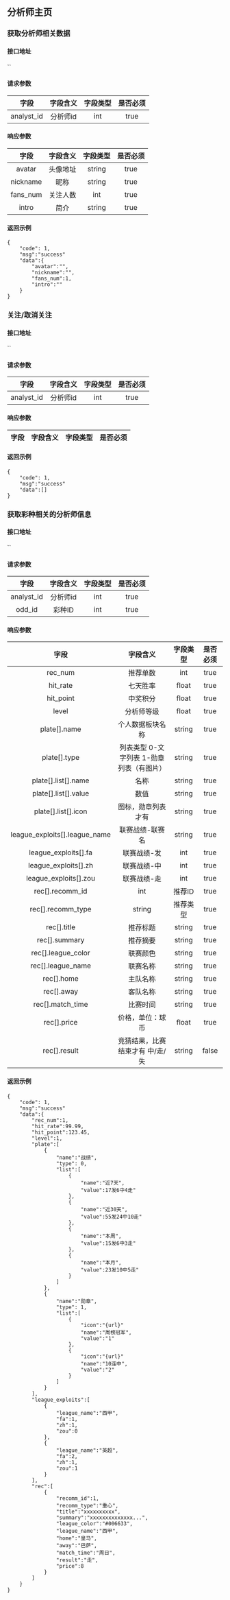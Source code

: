 ## 分析师主页

### 获取分析师相关数据

#### 接口地址

``

#### 请求参数

| 字段 | 字段含义 | 字段类型 | 是否必须 |
|:----:|:----:|:----:|:----:|
| analyst_id | 分析师id | int | true |

#### 响应参数

| 字段 | 字段含义 | 字段类型 | 是否必须 |
|:----:|:----:|:----:|:----:|
| avatar | 头像地址 | string | true |
| nickname | 昵称 | string | true |
| fans_num | 关注人数 | int | true |
| intro | 简介 | string | true |

#### 返回示例
````
{
    "code": 1,
    "msg":"success"
    "data":{
        "avatar":"",
        "nickname":"",
        "fans_num":1,
        "intro":""
    }
}
````

### 关注/取消关注

#### 接口地址

``

#### 请求参数

| 字段 | 字段含义 | 字段类型 | 是否必须 |
|:----:|:----:|:----:|:----:|
| analyst_id | 分析师id | int | true |

#### 响应参数

| 字段 | 字段含义 | 字段类型 | 是否必须 |
|:----:|:----:|:----:|:----:|

#### 返回示例
````
{
    "code": 1,
    "msg":"success"
    "data":[]
}
````

### 获取彩种相关的分析师信息

#### 接口地址

``

#### 请求参数

| 字段 | 字段含义 | 字段类型 | 是否必须 |
|:----:|:----:|:----:|:----:|
| analyst_id | 分析师id | int | true |
| odd_id | 彩种ID | int | true |

#### 响应参数

| 字段 | 字段含义 | 字段类型 | 是否必须 |
|:----:|:----:|:----:|:----:|
| rec_num | 推荐单数 | int | true |
| hit_rate | 七天胜率 | float | true |
| hit_point | 中奖积分 | float | true |
| level | 分析师等级 | float | true |
| plate[].name | 个人数据板块名称 | string | true |
| plate[].type | 列表类型 0-文字列表 1-勋章列表（有图片） | string | true |
| plate[].list[].name | 名称 | string | true |
| plate[].list[].value | 数值 | string | true |
| plate[].list[].icon | 图标，勋章列表才有 | string | true |
| league_exploits[].league_name | 联赛战绩-联赛名 | string | true |
| league_exploits[].fa | 联赛战绩-发 | int | true |
| league_exploits[].zh | 联赛战绩-中 | int | true |
| league_exploits[].zou | 联赛战绩-走 | int | true |
| rec[].recomm_id | int | 推荐ID | true |
| rec[].recomm_type | string | 推荐类型 | true |
| rec[].title | 推荐标题 | string | true |
| rec[].summary | 推荐摘要 | string | true |
| rec[].league_color | 联赛颜色 | string | true |
| rec[].league_name | 联赛名称 | string | true |
| rec[].home | 主队名称 | string | true |
| rec[].away | 客队名称 | string | true |
| rec[].match_time | 比赛时间 | string | true |
| rec[].price | 价格，单位：球币 | float | true |
| rec[].result | 竞猜结果，比赛结束才有 中/走/失 | string | false |

#### 返回示例
````
{
    "code": 1,
    "msg":"success"
    "data":{
        "rec_num":1,
        "hit_rate":99.99,
        "hit_point":123.45,
        "level":1,
        "plate":[
            {
                "name":"战绩",
                "type": 0,
                "list":[
                    {
                        "name":"近7天",
                        "value":17发6中4走"
                    },
                    {
                        "name":"近30天",
                        "value":55发24中10走"
                    },
                    {
                        "name":"本周",
                        "value":15发6中3走"
                    },
                    {
                        "name":"本月",
                        "value":23发10中5走"
                    }
                ]
            },
            {
                "name":"勋章",
                "type": 1,
                "list":[
                    {
                        "icon":"{url}"
                        "name":"周榜冠军",
                        "value":"1"
                    },
                    {
                        "icon":"{url}"
                        "name":"10连中",
                        "value":"2"
                    }
                ]
            }
        ],
        "league_exploits":[
            {
                "league_name":"西甲",
                "fa":1,
                "zh":1,
                "zou":0
            },
            {
                "league_name":"英超",
                "fa":2,
                "zh":1,
                "zou":1
            }
        ],
        "rec":[
            {
                "recomm_id":1,
                "recomm_type":"重心",
                "title":"xxxxxxxxxx",
                "summary":"xxxxxxxxxxxxxx...",
                "league_color":"#006633",
                "league_name":"西甲",
                "home":"皇马",
                "away":"巴萨",
                "match_time":"周日",
                "result":"走",
                "price":8
            }
        ]
    }
}
````